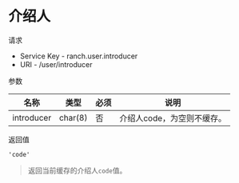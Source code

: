 # 介绍人

请求
- Service Key - ranch.user.introducer
- URI - /user/introducer

参数

|名称|类型|必须|说明|
|---|---|---|---|
|introducer|char(8)|否|介绍人code，为空则不缓存。|

返回值
```
'code'
```
> 返回当前缓存的介绍人`code`值。

